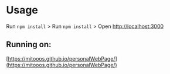 # Usage

Run `npm install` >
Run `npm install` >
Open [http://localhost:3000](http://localhost:3000)

## Running on:

[https://mitooos.github.io/personalWebPage/](https://mitooos.github.io/personalWebPage/)
